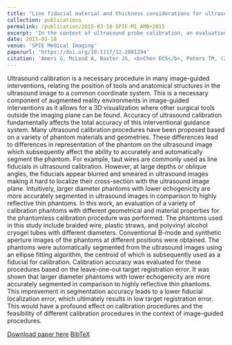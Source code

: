 ```yaml
---
title: "Line fiducial material and thickness considerations for ultrasound calibration"
collection: publications
permalink: /publication/2015-03-18-SPIE-MI_AMB+2015
excerpt: 'In the context of ultrasound probe calibration, an evaluation of a variety of calibration phantoms with different geometrical and material properties for the phantomless calibration procedure was performed in this peer-reviewed conference paper.'
date: 2015-03-18
venue: 'SPIE Medical Imaging'
paperurl: 'https://doi.org/10.1117/12.2081294'
citation: 'Ameri G, McLeod A, Baxter JS, <b>Chen ECS</b>, Peters TM, (2015). "Line fiducial material and thickness considerations for ultrasound calibration"; in <i>SPIE Medical Imaging: Image-Guided Procedures, Robotic Interventions, and Modeling</i>, 941529, pp. 559-567.'
---
```


Ultrasound calibration is a necessary procedure in many image-guided interventions, relating the position of tools and anatomical structures in the ultrasound image to a common coordinate system. This is a necessary component of augmented reality environments in image-guided interventions as it allows for a 3D visualization where other surgical tools outside the imaging plane can be found. Accuracy of ultrasound calibration fundamentally affects the total accuracy of this interventional guidance system. Many ultrasound calibration procedures have been proposed based on a variety of phantom materials and geometries. These differences lead to differences in representation of the phantom on the ultrasound image which subsequently affect the ability to accurately and automatically segment the phantom. For example, taut wires are commonly used as line fiducials in ultrasound calibration. However, at large depths or oblique angles, the fiducials appear blurred and smeared in ultrasound images making it hard to localize their cross-section with the ultrasound image plane. Intuitively, larger diameter phantoms with lower echogenicity are more accurately segmented in ultrasound images in comparison to highly reflective thin phantoms. In this work, an evaluation of a variety of calibration phantoms with different geometrical and material properties for the phantomless calibration procedure was performed. The phantoms used in this study include braided wire, plastic straws, and polyvinyl alcohol cryogel tubes with different diameters. Conventional B-mode and synthetic aperture images of the phantoms at different positions were obtained. The phantoms were automatically segmented from the ultrasound images using an ellipse fitting algorithm, the centroid of which is subsequently used as a fiducial for calibration. Calibration accuracy was evaluated for these procedures based on the leave-one-out target registration error. It was shown that larger diameter phantoms with lower echogenicity are more accurately segmented in comparison to highly reflective thin phantoms. This improvement in segmentation accuracy leads to a lower fiducial localization error, which ultimately results in low target registration error. This would have a profound effect on calibration procedures and the feasibility of different calibration procedures in the context of image-guided procedures.

[Download paper here](https://doi.org/10.1117/12.2081294) [BibTeX](./../files/bibtex/AMB+2015.bib)